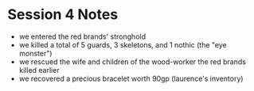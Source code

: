 # Session 4 Notes

- we entered the red brands' stronghold
- we killed a total of 5 guards, 3 skeletons, and 1 nothic (the "eye monster")
- we rescued the wife and children of the wood-worker the red brands killed earlier
- we recovered a precious bracelet worth 90gp (laurence's inventory)
